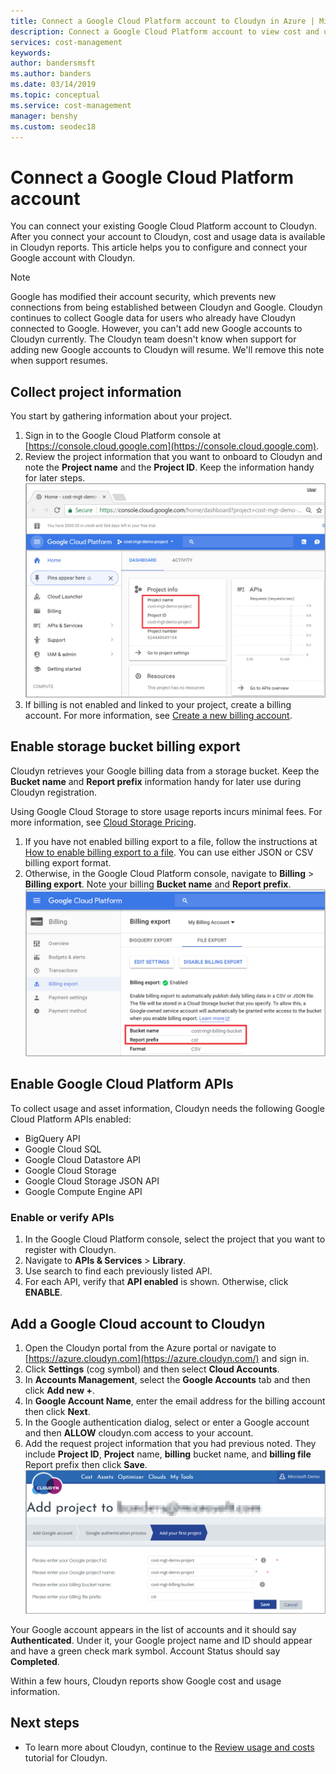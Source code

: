 ```yaml
---
title: Connect a Google Cloud Platform account to Cloudyn in Azure | Microsoft Docs
description: Connect a Google Cloud Platform account to view cost and usage data in Cloudyn reports.
services: cost-management
keywords:
author: bandersmsft
ms.author: banders
ms.date: 03/14/2019
ms.topic: conceptual
ms.service: cost-management
manager: benshy
ms.custom: seodec18
---
```


# Connect a Google Cloud Platform account

You can connect your existing Google Cloud Platform account to Cloudyn. After you connect your account to Cloudyn, cost and usage data is available in Cloudyn reports. This article helps you to configure and connect your Google account with Cloudyn.

> [!NOTE]
> Google has modified their account security, which prevents new connections from being established between Cloudyn and Google. Cloudyn continues to collect Google data for users who already have Cloudyn connected to Google. However, you can't add new Google accounts to Cloudyn currently. The Cloudyn team doesn't know when support for adding new Google accounts to Cloudyn will resume. We'll remove this note when support resumes.

## Collect project information

You start by gathering information about your project.

1. Sign in to the Google Cloud Platform console at [https://console.cloud.google.com](https://console.cloud.google.com).
2. Review the project information that you want to onboard to Cloudyn and note the **Project name** and the **Project ID**. Keep the information handy for later steps.  
    ![Project name and Project ID shown in the Google Cloud Platform console](./media/connect-google-account/gcp-console01.png)
3. If billing is not enabled and linked to your project, create a billing account. For more information, see [Create a new billing account](https://cloud.google.com/billing/docs/how-to/manage-billing-account#create/_a/_new/_billing/_account).

## Enable storage bucket billing export

Cloudyn retrieves your Google billing data from a storage bucket. Keep the **Bucket name** and **Report prefix** information handy for later use during Cloudyn registration.

Using Google Cloud Storage to store usage reports incurs minimal fees. For more information, see [Cloud Storage Pricing](https://cloud.google.com/storage/pricing).

1. If you have not enabled billing export to a file, follow the instructions at [How to enable billing export to a file](https://cloud.google.com/billing/docs/how-to/export-data-file#how_to_enable_billing_export_to_a_file). You can use either JSON or CSV billing export format.
2. Otherwise, in the Google Cloud Platform console, navigate to **Billing** > **Billing export**. Note your billing **Bucket name** and **Report prefix**.  
    ![Billing export information shown on the Billing export page](./media/connect-google-account/billing-export.png)

## Enable Google Cloud Platform APIs

To collect usage and asset information, Cloudyn needs the following Google Cloud Platform APIs enabled:

- BigQuery API
- Google Cloud SQL
- Google Cloud Datastore API
- Google Cloud Storage
- Google Cloud Storage JSON API
- Google Compute Engine API

### Enable or verify APIs

1. In the Google Cloud Platform console, select the project that you want to register with Cloudyn.
2. Navigate to **APIs & Services** > **Library**.
3. Use search to find each previously listed API.
4. For each API, verify that **API enabled** is shown. Otherwise, click **ENABLE**.

## Add a Google Cloud account to Cloudyn

1. Open the Cloudyn portal from the Azure portal or navigate to [https://azure.cloudyn.com](https://azure.cloudyn.com/) and sign in.
2. Click **Settings** (cog symbol) and then select **Cloud Accounts**.
3. In **Accounts Management**, select the **Google Accounts** tab and then click **Add new +**.
4. In **Google Account Name**, enter the email address for the billing account then click **Next**.
5. In the Google authentication dialog, select or enter a Google account and then **ALLOW** cloudyn.com access to your account.
6. Add the request project information that you had previous noted. They include **Project ID**, **Project** name, **billing** bucket name, and **billing file** Report prefix then click **Save**.  
    ![Add Google project to Cloudyn account](./media/connect-google-account/add-project.png)

Your Google account appears in the list of accounts and it should say **Authenticated**. Under it, your Google project name and ID should appear and have a green check mark symbol. Account Status should say **Completed**.

Within a few hours, Cloudyn reports show Google cost and usage information.

## Next steps

- To learn more about Cloudyn, continue to the [Review usage and costs](./tutorial-review-usage.md) tutorial for Cloudyn.
